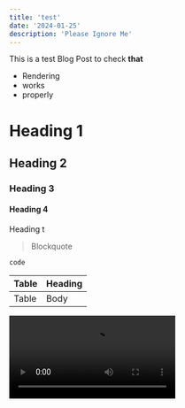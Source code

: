 ```yaml
---
title: 'test'
date: '2024-01-25'
description: 'Please Ignore Me'
---
```

<p>
  This is a test Blog Post to check <strong>that </strong>
</p>

<ul>
  <li>Rendering</li>
  <li>works</li>
  <li>properly</li>
</ul>

<h1>Heading 1</h1>
<h2>Heading 2</h2>
<h3>Heading 3</h3>
<h4>Heading 4</h4>
<th>Heading t</th>

<blockquote>Blockquote</blockquote>
<code>code</code>
<table>
  <thead>
    <tr>
      <th>Table</th>
      <th>Heading</th>
    </tr>
  </thead>
  <tbody>
    <tr>
      <td>Table</td>
      <td>Body</td>
    </tr>
  </tbody>
</table>
<!-- NOTE: Video is not working as it does not render -->
<video>
  <source src="https://www.youtube.com/watch?v=dQw4w9WgXcQ" type="video/mp4">
</video>

